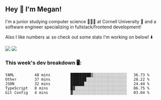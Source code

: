 ## Hey 👋 I'm Megan! 
I'm a junior studying computer science 👩🏻‍💻 at Cornell University 🐻 and a software engineer specializing in fullstack/frontend development!

Also I like numbers 📊 so check out some stats I'm working on below! ⬇️

<img src="https://github-readme-stats.meganyin13.vercel.app/api?username=meganyin13&show_icons=true&hide=stars&count_private=true" />

<img src="https://github-readme-stats.meganyin13.vercel.app/api/top-langs/?username=meganyin13&layout=compact&hide=Jupyter%20Notebook" />

### This week's dev breakdown 🖥:
<!--START_SECTION:waka-->
```text
YAML         48 mins         █████████▒░░░░░░░░░░░░░░░   36.73 % 
Other        37 mins         ███████░░░░░░░░░░░░░░░░░░   28.22 % 
JSON         32 mins         ██████░░░░░░░░░░░░░░░░░░░   24.44 % 
TypeScript   8 mins          █▓░░░░░░░░░░░░░░░░░░░░░░░   06.75 % 
Git Config   4 mins          ▓░░░░░░░░░░░░░░░░░░░░░░░░   03.04 % 
```
<!--END_SECTION:waka-->
